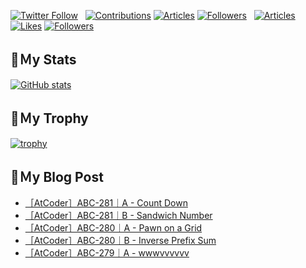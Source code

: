 [![Twitter Follow](https://img.shields.io/twitter/follow/hyperdb?label=twitter&logo=twitter&style=plastic)](https://twitter.com/hyperdb)
&nbsp;
[![Contributions](https://badgen.org/img/qiita/hyperdb/contributions?style=plastic)](https://qiita.com/hyperdb)
[![Articles](https://badgen.org/img/qiita/hyperdb/articles?style=plastic)](https://qiita.com/hyperdb)
[![Followers](https://badgen.org/img/qiita/hyperdb/followers?style=plastic)](https://qiita.com/hyperdb)
&nbsp;
[![Articles](https://badgen.org/img/zenn/hyperdb/articles)](https://zenn.dev/hyperdb)
[![Likes](https://badgen.org/img/zenn/hyperdb/likes?style=plastic)](https://zenn.dev/hyperdb)
[![Followers](https://badgen.org/img/zenn/hyperdb/followers?style=plastic)](https://zenn.dev/hyperdb)

## 🔖Ｍy Stats

[![GitHub stats](https://github-readme-stats-eight-theta.vercel.app/api?username=hyperdb&theme=radical&count_private=true&show_icons=true)](https://github.com/anuraghazra/github-readme-stats)

## 🔖Ｍy Trophy

[![trophy](https://github-profile-trophy.vercel.app/?username=hyperdb&theme=onedark)](https://github.com/ryo-ma/github-profile-trophy)

## 🔖Ｍy Blog Post

<!-- BLOG-POST-LIST:START -->
- [［AtCoder］ABC-281｜A - Count Down](https://zenn.dev/hyperdb/articles/dec79f345830b2)
- [［AtCoder］ABC-281｜B - Sandwich Number](https://zenn.dev/hyperdb/articles/30543d974f34dc)
- [［AtCoder］ABC-280｜A - Pawn on a Grid](https://zenn.dev/hyperdb/articles/fa31d212f0a19e)
- [［AtCoder］ABC-280｜B - Inverse Prefix Sum](https://zenn.dev/hyperdb/articles/a55b4a9963160a)
- [［AtCoder］ABC-279｜A - wwwvvvvvv](https://zenn.dev/hyperdb/articles/91367b290f84eb)
<!-- BLOG-POST-LIST:END -->
